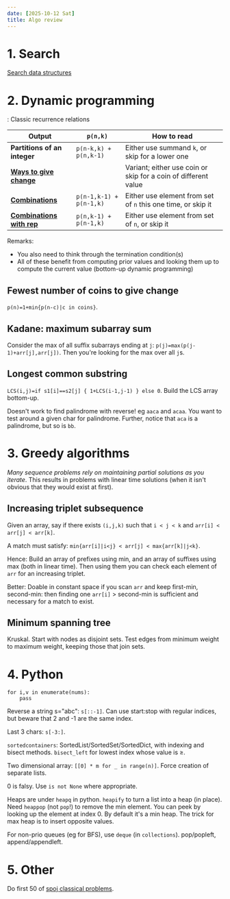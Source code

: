 ```yaml
---
date: [2025-10-12 Sat]
title: Algo review
---
```


# 1. Search
[Search data structures](./search-data-structures.md)

# 2. Dynamic programming

: Classic recurrence relations

|Output|`p(n,k)`|How to read|
|-|--|--|
| **Partitions of an integer** | `p(n-k,k) + p(n,k-1)` | Either use summand `k`, or skip for a lower one |
| [**Ways to give change**](https://github.com/guillaumekoenig/projecteuler/blob/master/src/Prb/Prb031.hs) | | Variant; either use coin or skip for a coin of different value |
| [**Combinations**](https://gist.github.com/guillaumekoenig/5197a29086f1dbb35bd0cc78cf820c28) | `p(n-1,k-1) + p(n-1,k)` | Either use element from set of `n` this one time, or skip it |
| [**Combinations with rep**](https://gist.github.com/guillaumekoenig/a9ba49446721504bc1d021a7a6f6c90c) | `p(n,k-1) + p(n-1,k)` | Either use element from set of `n`, or skip it |

Remarks:

- You also need to think through the termination condition(s)
- All of these benefit from computing prior values and looking them up to compute the current value (bottom-up dynamic programming)

## Fewest number of coins to give change
`p(n)=1+min{p(n-c)|c in coins}`.

## Kadane: maximum subarray sum
Consider the max of all suffix subarrays ending at `j`: `p(j)=max(p(j-1)+arr[j],arr[j])`. Then you're looking for the max over all `j`s.

## Longest common substring
`LCS(i,j)=if s1[i]==s2[j] { 1+LCS(i-1,j-1) } else 0`. Build the LCS array bottom-up.

Doesn't work to find palindrome with reverse! eg `aaca` and `acaa`. You want to test around a given char for palindrome. Further, notice that `aca` is a palindrome, but so is `bb`.

# 3. Greedy algorithms
*Many sequence problems rely on maintaining partial solutions as you iterate*.  This results in problems with linear time solutions (when it isn't obvious that they would exist at first).

## Increasing triplet subsequence

Given an array, say if there exists `(i,j,k)` such that `i < j < k` and `arr[i] < arr[j] < arr[k]`.

A match must satisfy: `min{arr[i]|i<j} < arr[j] < max{arr[k]|j<k}`.

Hence: Build an array of prefixes using min, and an array of suffixes using max (both in linear time). Then using them you can check each element of `arr` for an increasing triplet.

Better: Doable in constant space if you scan `arr` and keep first-min, second-min: then finding one `arr[i]` > second-min is sufficient and necessary for a match to exist.

## Minimum spanning tree
Kruskal. Start with nodes as disjoint sets. Test edges from minimum weight to maximum weight, keeping those that join sets.

# 4. Python
```python3
for i,v in enumerate(nums):
    pass
```

Reverse a string s="abc": `s[::-1]`. Can use start:stop with regular indices, but beware that 2 and -1 are the same index.

Last 3 chars: `s[-3:]`.

`sortedcontainers`: SortedList/SortedSet/SortedDict, with indexing and bisect methods. `bisect_left` for lowest index whose value is ≥.

Two dimensional array: `[[0] * m for _ in range(n)]`. Force creation of separate lists.

0 is falsy. Use `is not None` where appropriate.

Heaps are under `heapq` in python. `heapify` to turn a list into a heap (in place). Need `heappop` (not `pop`!) to remove the min element. You can peek by looking up the element at index 0. By default it's a min heap. The trick for max heap is to insert opposite values.

For non-prio queues (eg for BFS), use `deque` (in `collections`). pop/popleft, append/appendleft.

# 5. Other
Do first 50 of [spoj classical problems](https://www.spoj.com/problems/classical/).

